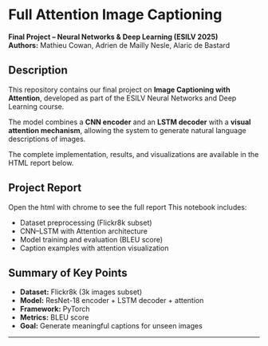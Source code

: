 # Full Attention Image Captioning

**Final Project – Neural Networks & Deep Learning (ESILV 2025)**  
**Authors:** Mathieu Cowan, Adrien de Mailly Nesle, Alaric de Bastard  

## Description

This repository contains our final project on **Image Captioning with Attention**, developed as part of the ESILV Neural Networks and Deep Learning course.

The model combines a **CNN encoder** and an **LSTM decoder** with a **visual attention mechanism**, allowing the system to generate natural language descriptions of images.

The complete implementation, results, and visualizations are available in the HTML report below.

## Project Report
Open the html with chrome to see the full report
This notebook includes:
- Dataset preprocessing (Flickr8k subset)  
- CNN–LSTM with Attention architecture  
- Model training and evaluation (BLEU score)  
- Caption examples with attention visualization  


## Summary of Key Points

- **Dataset:** Flickr8k (3k images subset)  
- **Model:** ResNet-18 encoder + LSTM decoder + attention  
- **Framework:** PyTorch  
- **Metrics:** BLEU score  
- **Goal:** Generate meaningful captions for unseen images  

---
